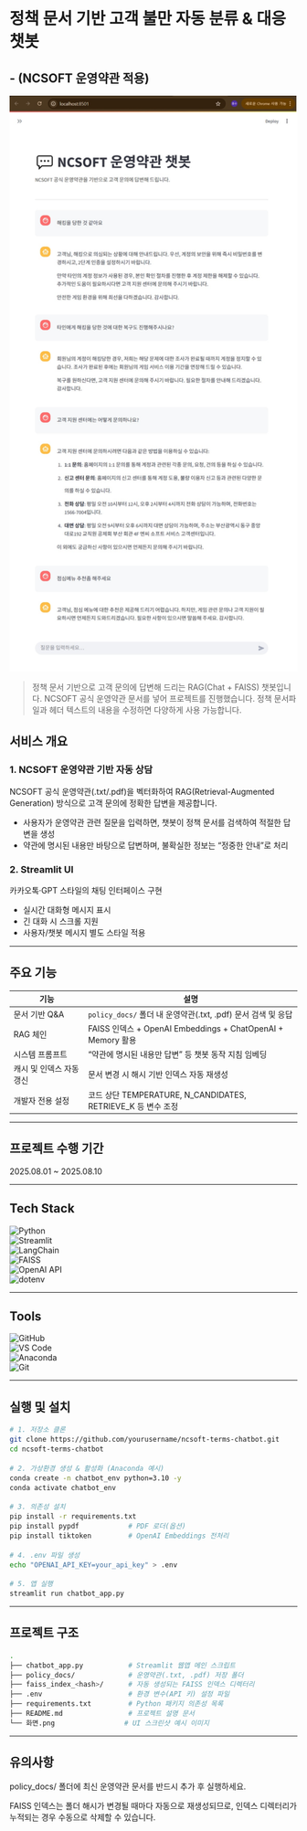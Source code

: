 # 정책 문서 기반 고객 불만 자동 분류 & 대응 챗봇
## - (NCSOFT 운영약관 적용)

![앱 스크린샷](./screenshot.png)

> 정책 문서 기반으로 고객 문의에 답변해 드리는 RAG(Chat + FAISS) 챗봇입니다. NCSOFT 공식 운영약관 문서를 넣어 프로젝트를 진행했습니다. 정책 문서파일과 헤더 텍스트의 내용을 수정하면 다양하게 사용 가능합니다.

## 서비스 개요

### 1. NCSOFT 운영약관 기반 자동 상담  
NCSOFT 공식 운영약관(.txt/.pdf)을 벡터화하여 RAG(Retrieval-Augmented Generation) 방식으로 고객 문의에 정확한 답변을 제공합니다.  
- 사용자가 운영약관 관련 질문을 입력하면, 챗봇이 정책 문서를 검색하여 적절한 답변을 생성  
- 약관에 명시된 내용만 바탕으로 답변하며, 불확실한 정보는 “정중한 안내”로 처리  

### 2. Streamlit UI  
카카오톡·GPT 스타일의 채팅 인터페이스 구현 
- 실시간 대화형 메시지 표시  
- 긴 대화 시 스크롤 지원  
- 사용자/챗봇 메시지 별도 스타일 적용  

---

## 주요 기능

| 기능                        | 설명                                                         |
|----------------------------|--------------------------------------------------------------|
| 문서 기반 Q&A              | `policy_docs/` 폴더 내 운영약관(.txt, .pdf) 문서 검색 및 응답   |
| RAG 체인                   | FAISS 인덱스 + OpenAI Embeddings + ChatOpenAI + Memory 활용 |
| 시스템 프롬프트            | “약관에 명시된 내용만 답변” 등 챗봇 동작 지침 임베딩           |
| 캐시 및 인덱스 자동 갱신   | 문서 변경 시 해시 기반 인덱스 자동 재생성                    |
| 개발자 전용 설정           | 코드 상단 TEMPERATURE, N_CANDIDATES, RETRIEVE_K 등 변수 조정  |

---

## 프로젝트 수행 기간  
2025.08.01 ~ 2025.08.10

---

## Tech Stack  

![Python](https://img.shields.io/badge/python-3776AB?style=for-the-badge&logo=python&logoColor=white)  
![Streamlit](https://img.shields.io/badge/streamlit-FF4B4B?style=for-the-badge&logo=streamlit&logoColor=white)  
![LangChain](https://img.shields.io/badge/langchain-1C3C3C?style=for-the-badge&logo=langchain&logoColor=white)  
![FAISS](https://img.shields.io/badge/FAISS-000000?style=for-the-badge&logo=faiss&logoColor=white)  
![OpenAI API](https://img.shields.io/badge/OpenAI%20API-412991?style=for-the-badge&logo=openai&logoColor=white)  
![dotenv](https://img.shields.io/badge/dotenv-212121?style=for-the-badge&logo=dotenv&logoColor=white)

---

## Tools  

![GitHub](https://img.shields.io/badge/github-181717?style=for-the-badge&logo=github&logoColor=white)  
![VS Code](https://img.shields.io/badge/VS%20Code-007ACC?style=for-the-badge&logo=visual-studio-code&logoColor=white)  
![Anaconda](https://img.shields.io/badge/anaconda-44A833?style=for-the-badge&logo=anaconda&logoColor=white)  
![Git](https://img.shields.io/badge/git-F05032?style=for-the-badge&logo=git&logoColor=white)

---

## 실행 및 설치

```bash
# 1. 저장소 클론
git clone https://github.com/yourusername/ncsoft-terms-chatbot.git
cd ncsoft-terms-chatbot

# 2. 가상환경 생성 & 활성화 (Anaconda 예시)
conda create -n chatbot_env python=3.10 -y
conda activate chatbot_env

# 3. 의존성 설치
pip install -r requirements.txt
pip install pypdf            # PDF 로더(옵션)
pip install tiktoken         # OpenAI Embeddings 전처리

# 4. .env 파일 생성
echo "OPENAI_API_KEY=your_api_key" > .env

# 5. 앱 실행
streamlit run chatbot_app.py
```
---

## 프로젝트 구조

```bash
.
├── chatbot_app.py           # Streamlit 웹앱 메인 스크립트
├── policy_docs/             # 운영약관(.txt, .pdf) 저장 폴더
├── faiss_index_<hash>/      # 자동 생성되는 FAISS 인덱스 디렉터리
├── .env                     # 환경 변수(API 키) 설정 파일
├── requirements.txt         # Python 패키지 의존성 목록
├── README.md                # 프로젝트 설명 문서
└── 화면.png                 # UI 스크린샷 예시 이미지
```
---

## 유의사항
policy_docs/ 폴더에 최신 운영약관 문서를 반드시 추가 후 실행하세요.

FAISS 인덱스는 폴더 해시가 변경될 때마다 자동으로 재생성되므로,
인덱스 디렉터리가 누적되는 경우 수동으로 삭제할 수 있습니다.
